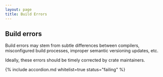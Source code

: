 ```yaml
---
layout: page
title: Build Errors
---
```


## Build errors

Build errors may stem from subtle differences between compilers, misconfigured build processes, improper semantic versioning updates, etc.

Ideally, these errors should be timely corrected by crate maintainers.

{% include accordion.md whitelist=true status="failing" %}